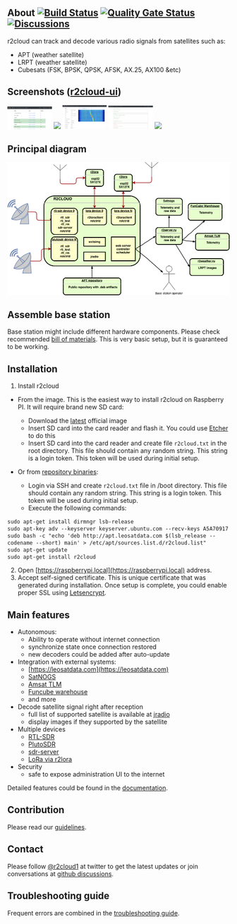 ## About [![Build Status](https://app.travis-ci.com/dernasherbrezon/r2cloud.svg?branch=master)](https://app.travis-ci.com/github/dernasherbrezon/r2cloud) [![Quality Gate Status](https://sonarcloud.io/api/project_badges/measure?project=ru.r2cloud%3Ar2cloud&metric=alert_status)](https://sonarcloud.io/dashboard?id=ru.r2cloud%3Ar2cloud) [![Discussions](https://img.shields.io/badge/discussions-chat-green)](https://github.com/dernasherbrezon/r2cloud/discussions)

r2cloud can track and decode various radio signals from satellites such as:

  - APT (weather satellite)
  - LRPT (weather satellite)
  - Cubesats (FSK, BPSK, QPSK, AFSK, AX.25, AX100 &etc)
 
## Screenshots ([r2cloud-ui](https://github.com/dernasherbrezon/r2cloud-ui)) 

<img src="https://github.com/dernasherbrezon/r2cloud/raw/master/docs/screen1.png" width="20%">&nbsp;<img src="https://github.com/dernasherbrezon/r2cloud/raw/master/docs/screen2.png" width="20%">&nbsp;<img src="https://github.com/dernasherbrezon/r2cloud/raw/master/docs/screen3.png" width="20%">&nbsp;<img src="https://github.com/dernasherbrezon/r2cloud/raw/master/docs/screen4.png" width="20%">&nbsp;<img src="https://github.com/dernasherbrezon/r2cloud/raw/master/docs/screen5.png" width="18%">
 
## Principal diagram

![diagram](docs/diagram.png)

## Assemble base station

Base station might include different hardware components. Please check recommended [bill of materials](https://github.com/dernasherbrezon/r2cloud/wiki/Bill-of-materials). This is very basic setup, but it is guaranteed to be working.

## Installation 

1. Install r2cloud
  - From the image. This is the easiest way to install r2cloud on Raspberry PI. It will require brand new SD card:
    - Download the [latest](http://apt.leosatdata.com/dist/image_2020-08-13-r2cloud-lite.zip) official image
    - Insert SD card into the card reader and flash it. You could use [Etcher](https://etcher.io) to do this
    - Insert SD card into the card reader and create file ```r2cloud.txt``` in the root directory. This file should contain any random string. This string is a login token. This token will be used during initial setup.
  
  - Or from [repository binaries](https://leosatdata.com/apt.html):
    - Login via SSH and create ```r2cloud.txt``` file in /boot directory. This file should contain any random string. This string is a login token. This token will be used during initial setup.
    - Execute the following commands:
```
sudo apt-get install dirmngr lsb-release
sudo apt-key adv --keyserver keyserver.ubuntu.com --recv-keys A5A70917
sudo bash -c "echo 'deb http://apt.leosatdata.com $(lsb_release --codename --short) main' > /etc/apt/sources.list.d/r2cloud.list"
sudo apt-get update
sudo apt-get install r2cloud
```
2. Open [https://raspberrypi.local](https://raspberrypi.local) address.
3. Accept self-signed certificate. This is unique certificate that was generated during installation. Once setup is complete, you could enable proper SSL using [Letsencrypt](https://letsencrypt.org). 

## Main features

  - Autonomous:
    - Ability to operate without internet connection
    - synchronize state once connection restored
    - new decoders could be added after auto-update
  - Integration with external systems:
    - [https://leosatdata.com](https://leosatdata.com)
    - [SatNOGS](https://satnogs.org)
    - [Amsat TLM](https://www.amsat.org/tlm/leaderboard.php?id=0&db=FOXDB)
    - [Funcube warehouse](http://data.amsat-uk.org/registration)
    - and more
  - Decode satellite signal right after reception
    - full list of supported satellite is available at [jradio](https://github.com/dernasherbrezon/jradio)
    - display images if they supported by the satellite
  - Multiple devices
    - [RTL-SDR](https://www.rtl-sdr.com/buy-rtl-sdr-dvb-t-dongles/)
    - [PlutoSDR](https://github.com/dernasherbrezon/r2cloud/wiki/PlutoSDR)
    - [sdr-server](https://github.com/dernasherbrezon/r2cloud/wiki/sdr-server)
    - [LoRa via r2lora](https://github.com/dernasherbrezon/r2cloud/wiki/LoRa)
  - Security
    - safe to expose administration UI to the internet
   
Detailed features could be found in the [documentation](https://github.com/dernasherbrezon/r2cloud/wiki/Features).

## Contribution

Please read our [guidelines](https://github.com/dernasherbrezon/r2cloud/wiki/Contribution).

## Contact

Please follow [@r2cloud1](https://twitter.com/r2cloud1) at twitter to get the latest updates or join conversations at [github discussions](https://github.com/dernasherbrezon/r2cloud/discussions).

## Troubleshooting guide

Frequent errors are combined in the [troubleshooting guide](https://github.com/dernasherbrezon/r2cloud/wiki/Troubleshooting-guide).

